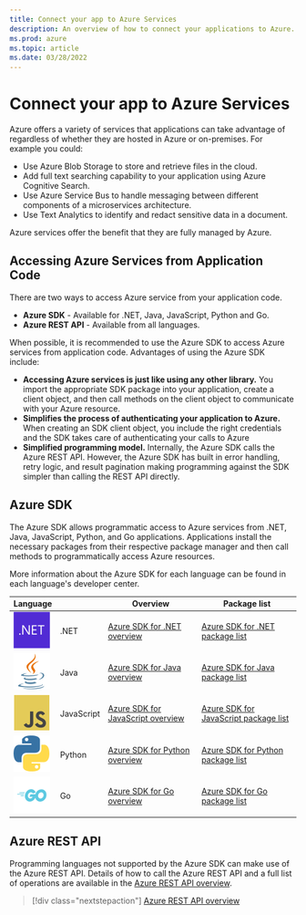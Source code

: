 ```yaml
---
title: Connect your app to Azure Services
description: An overview of how to connect your applications to Azure.
ms.prod: azure
ms.topic: article
ms.date: 03/28/2022
---
```


# Connect your app to Azure Services

Azure offers a variety of services that applications can take advantage of regardless of whether they are hosted in Azure or on-premises.  For example you could:

- Use Azure Blob Storage to store and retrieve files in the cloud.
- Add full text searching capability to your application using Azure Cognitive Search.
- Use Azure Service Bus to handle messaging between different components of a microservices architecture.
- Use Text Analytics to identify and redact sensitive data in a document.

Azure services offer the benefit that they are fully managed by Azure.

## Accessing Azure Services from Application Code

There are two ways to access Azure service from your application code.

- **Azure SDK** - Available for .NET, Java, JavaScript, Python and Go.
- **Azure REST API** - Available from all languages.

When possible, it is recommended to use the Azure SDK to access Azure services from application code. Advantages of using the Azure SDK include:

- **Accessing Azure services is just like using any other library.**  You import the appropriate SDK package into your application, create a client object, and then call methods on the client object to communicate with your Azure resource.
- **Simplifies the process of authenticating your application to Azure.** When creating an SDK client object, you include the right credentials and the SDK takes care of authenticating your calls to Azure
- **Simplified programming model.**  Internally, the Azure SDK calls the Azure REST API.  However, the Azure SDK has built in error handling, retry logic, and result pagination making programming against the SDK simpler than calling the REST API directly.

## Azure SDK

The Azure SDK allows programmatic access to Azure services from .NET, Java, JavaScript, Python, and Go applications. Applications install the necessary packages from their respective package manager and then call methods to programmatically access Azure resources.

More information about the Azure SDK for each language can be found in each language's developer center.

| Language                                | &nbsp;     | Overview                                                                           | Package list                                                                                         |
|-----------------------------------------|------------|------------------------------------------------------------------------------------|------------------------------------------------------------------------------------------------------|
| ![.NET Logo](./media/logo-dotnet.png)   | .NET       |[Azure SDK for .NET overview](/dotnet/azure/sdk/azure-sdk-for-dotnet)               | [Azure SDK for .NET package list](/dotnet/azure/sdk/packages)                                        |
| ![Java Logo](./media/logo-java.png)     | Java       |[Azure SDK for Java overview](/azure/developer/java/sdk/overview)                   | [Azure SDK for Java package list](/azure/developer/java/sdk/azure-sdk-library-package-index)         |
| ![JavaScript Logo](./media/logo-js.png) | JavaScript |[Azure SDK for JavaScript overview](/azure/developer/javascript/core/use-azure-sdk) | [Azure SDK for JavaScript package list](/azure/developer/javascript/azure-sdk-library-package-index) |
| ![Python Logo](./media/logo-python.png) | Python     |[Azure SDK for Python overview](/azure/developer/python/azure-sdk-overview)         | [Azure SDK for Python package list](/azure/developer/python/azure-sdk-library-package-index)         |
| ![Golang Logo](./media/logo-golang.png) | Go         |[Azure SDK for Go overview](/azure/developer/go/overview)                           | [Azure SDK for Go package list](https://azure.github.io/azure-sdk/releases/latest/all/go.html)     |

## Azure REST API

Programming languages not supported by the Azure SDK can make use of the Azure REST API.  Details of how to call the Azure REST API and a full list of operations are available in the [Azure REST API overview](/rest/api/azure/).

> [!div class="nextstepaction"]
> [Azure REST API overview](/rest/api/azure/)
